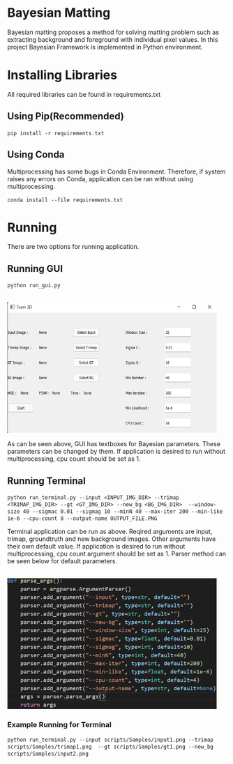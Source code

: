 # Bayesian Matting
Bayesian matting proposes a method for solving matting problem such as extracting background and foreground with individual pixel values. In this project Bayesian Framework is implemented in Python environment.
# Installing Libraries
All required libraries can be found in requirements.txt
## Using Pip(Recommended)
```
pip install -r requirements.txt
```
## Using Conda
Multiprocessing has some bugs in Conda Environment. Therefore, if system raises any errors on Conda, application can be ran without using multiprocessing.
```
conda install --file requirements.txt
```

# Running
There are two options for running application. 
## Running GUI
```
python run_gui.py
```
<br/>
<img src="scripts/Samples/gui.png" width="480" height="300"/>


As can be seen above, GUI has textboxes for Bayesian parameters. These parameters can be changed by them. If application is desired to run without multiprocessing, cpu count should be set as 1.
## Running Terminal
```
python run_terminal.py --input <INPUT_IMG_DIR> --trimap <TRIMAP_IMG_DIR> --gt <GT_IMG_DIR> --new_bg <BG_IMG_DIR>  --window-size 40 --sigmac 0.01 --sigmag 10 --minN 40 --max-iter 200 --min-like 1e-6 --cpu-count 8 --output-name OUTPUT_FILE.PNG
```
Terminal application can be run as above. Reqired arguments are input, trimap, groundtruth and new background images. Other arguments have their own default value.
If application is desired to run without multiprocessing, cpu count argument should be set as 1. Parser method can be seen below for default parameters.

<br/>
<img src="scripts/Samples/parser.png" width="480" height="300"/>

### Example Running for Terminal
```
python run_terminal.py --input scripts/Samples/input1.png --trimap scripts/Samples/trimap1.png  --gt scripts/Samples/gt1.png --new_bg scripts/Samples/input2.png
```

